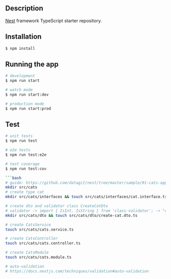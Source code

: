 ## Description

[Nest](https://github.com/nestjs/nest) framework TypeScript starter repository.

## Installation

```bash
$ npm install
```

## Running the app

```bash
# development
$ npm run start

# watch mode
$ npm run start:dev

# production mode
$ npm run start:prod
```

## Test

```bash
# unit tests
$ npm run test

# e2e tests
$ npm run test:e2e

# test coverage
$ npm run test:cov

```bash
# guide: https://github.com/datagit/nest/tree/master/sample/01-cats-app/src/cats
mkdir src/cats
# create type cat
mkdir src/cats/interfaces && touch src/cats/interfaces/cat.interface.ts

# create dto and validator class CreateCatDto
# validator -> import { IsInt, IsString } from 'class-validator'; -> "class-validator": "0.13.1",
mkdir src/cats/dto && touch src/cats/dto/create-cat.dto.ts

# create CatsService
touch src/cats/cats.service.ts

# create CatsController
touch src/cats/cats.controller.ts

# create CatsModule
touch src/cats/cats.module.ts

# auto-validation
# https://docs.nestjs.com/techniques/validation#auto-validation
```
